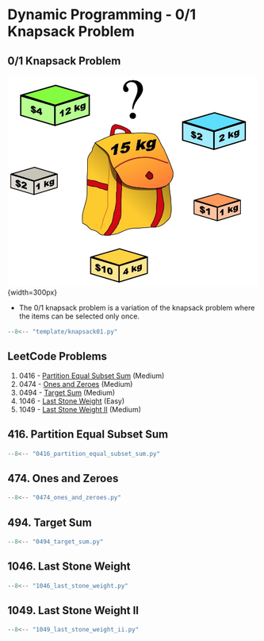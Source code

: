 # Dynamic Programming - 0/1 Knapsack Problem

## 0/1 Knapsack Problem

![knapsack01](../imgs/knapsack01.jpg){width=300px}

-   The 0/1 knapsack problem is a variation of the knapsack problem where the items can be selected only once.

```python
--8<-- "template/knapsack01.py"
```

## LeetCode Problems

1. 0416 - [Partition Equal Subset Sum](https://leetcode.com/problems/partition-equal-subset-sum/) (Medium)
2. 0474 - [Ones and Zeroes](https://leetcode.com/problems/ones-and-zeroes/) (Medium)
3. 0494 - [Target Sum](https://leetcode.com/problems/target-sum/) (Medium)
4. 1046 - [Last Stone Weight](https://leetcode.com/problems/last-stone-weight/) (Easy)
5. 1049 - [Last Stone Weight II](https://leetcode.com/problems/last-stone-weight-ii/) (Medium)

## 416. Partition Equal Subset Sum

```python
--8<-- "0416_partition_equal_subset_sum.py"
```

## 474. Ones and Zeroes

```python
--8<-- "0474_ones_and_zeroes.py"
```

## 494. Target Sum

```python
--8<-- "0494_target_sum.py"
```

## 1046. Last Stone Weight

```python
--8<-- "1046_last_stone_weight.py"
```

## 1049. Last Stone Weight II

```python
--8<-- "1049_last_stone_weight_ii.py"
```
